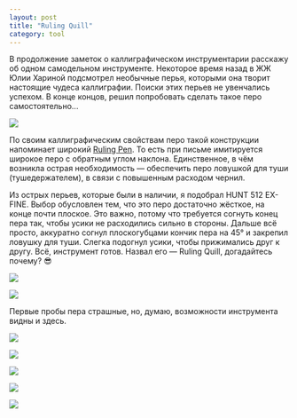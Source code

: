 ```yaml
---
layout: post
title: "Ruling Quill"
category: tool
---
```

В продолжение заметок о каллиграфическом инструментарии расскажу об одном самодельном инструменте. Некоторое время назад в ЖЖ Юлии Хариной подсмотрел необычные перья, которыми она творит настоящие чудеса каллиграфии. Поиски этих перьев не увенчались успехом. В конце концов, решил попробовать сделать такое перо самостоятельно...

![](https://pics.livejournal.com/quillcraft/pic/000d6cw3)

По своим каллиграфическим свойствам перо такой конструкции напоминает широкий [Ruling Pen](/tool/2009/04/26/07-12-00.html). То есть при письме имитируется широкое перо с обратным углом наклона. Единственное, в чём возникла острая необходимость — обеспечить перо ловушкой для туши (тушедержателем), в связи с повышенным расходом чернил.

Из острых перьев, которые были в наличии, я подобрал HUNT 512 EX-FINE. Выбор обусловлен тем, что это перо достаточно жёсткое, на конце почти плоское. Это важно, потому что требуется согнуть конец пера так, чтобы усики не расходились сильно в стороны. Дальше всё просто, аккуратно согнул плоскогубцами кончик пера на 45° и закрепил ловушку для туши. Слегка подогнул усики, чтобы прижимались друг к другу. Всё, инструмент готов. Назвал его — Ruling Quill, догадайтесь почему? 😎

![](https://pics.livejournal.com/quillcraft/pic/000d46ye)

![](https://pics.livejournal.com/quillcraft/pic/000d3869)

Первые пробы пера страшные, но, думаю, возможности инструмента видны и здесь.

![](https://pics.livejournal.com/quillcraft/pic/000cw41c)

![](https://pics.livejournal.com/quillcraft/pic/000cxty5)

![](https://pics.livejournal.com/quillcraft/pic/000cyxk4)

![](https://pics.livejournal.com/quillcraft/pic/000czhp0)

![](https://pics.livejournal.com/quillcraft/pic/000d01b5)

